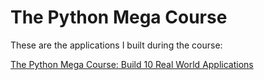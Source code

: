 # The Python Mega Course

These are the applications I built during the course:

[The Python Mega Course: Build 10 Real World Applications](https://www.udemy.com/course/the-python-mega-course/)

